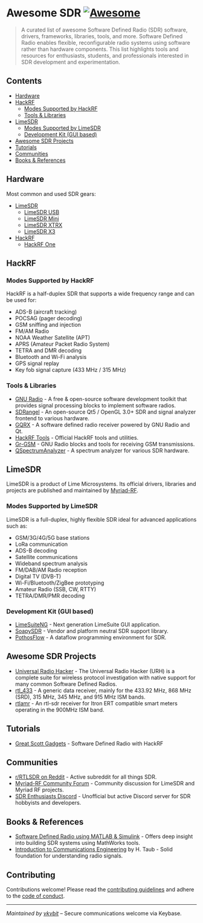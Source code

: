 # Awesome SDR  [![Awesome](https://awesome.re/badge.svg)](https://awesome.re)

> A curated list of awesome Software Defined Radio (SDR) software, drivers, frameworks, libraries, tools, and more. Software Defined Radio enables flexible, reconfigurable radio systems using software rather than hardware components. This list highlights tools and resources for enthusiasts, students, and professionals interested in SDR development and experimentation.

## Contents

- [Hardware](#hardware)
- [HackRF](#hackrf)
  - [Modes Supported by HackRF](#modes-supported-by-hackrf)
  - [Tools & Libraries](#tools--libraries)
- [LimeSDR](#limesdr)
  - [Modes Supported by LimeSDR](#modes-supported-by-limesdr)
  - [Development Kit (GUI based)](#development-kit-gui-based)
- [Awesome SDR Projects](#awesome-sdr-projects)
- [Tutorials](#tutorials)
- [Communities](#communities)
- [Books & References](#books--references)

## Hardware

Most common and used SDR gears:

- [LimeSDR](https://limemicro.com/sdr/)
  - [LimeSDR USB](https://limemicro.com/sdr/limesdr-usb/)
  - [LimeSDR Mini](https://limemicro.com/sdr/limesdr-mini-2-0/)
  - [LimeSDR XTRX](https://limemicro.com/sdr/limesdr-xtrx/)
  - [LimeSDR X3](https://limemicro.com/sdr/limesdr-x3/)
- [HackRF](https://greatscottgadgets.com/hackrf/)
  - [HackRF One](https://greatscottgadgets.com/hackrf/one/)

## HackRF

### Modes Supported by HackRF

HackRF is a half-duplex SDR that supports a wide frequency range and can be used for:

- ADS-B (aircraft tracking)
- POCSAG (pager decoding)
- GSM sniffing and injection
- FM/AM Radio
- NOAA Weather Satellite (APT)
- APRS (Amateur Packet Radio System)
- TETRA and DMR decoding
- Bluetooth and Wi-Fi analysis
- GPS signal replay
- Key fob signal capture (433 MHz / 315 MHz)

### Tools & Libraries

- [GNU Radio](https://github.com/gnuradio/gnuradio) - A free & open-source software development toolkit that provides signal processing blocks to implement software radios.
- [SDRangel](https://github.com/f4exb/sdrangel) - An open-source Qt5 / OpenGL 3.0+ SDR and signal analyzer frontend to various hardware.
- [GQRX](https://github.com/csete/gqrx) - A software defined radio receiver powered by GNU Radio and Qt.
- [HackRF Tools](https://github.com/mossmann/hackrf) - Official HackRF tools and utilities.
- [Gr-GSM](https://github.com/ptrkrysik/gr-gsm) - GNU Radio blocks and tools for receiving GSM transmissions.
- [QSpectrumAnalyzer](https://github.com/xmikos/qspectrumanalyzer) - A spectrum analyzer for various SDR hardware.

## LimeSDR

LimeSDR is a product of Lime Microsystems. Its official drivers, libraries and projects are published and maintained by [Myriad-RF](https://myriadrf.org/).

### Modes Supported by LimeSDR

LimeSDR is a full-duplex, highly flexible SDR ideal for advanced applications such as:

- GSM/3G/4G/5G base stations
- LoRa communication
- ADS-B decoding
- Satellite communications
- Wideband spectrum analysis
- FM/DAB/AM Radio reception
- Digital TV (DVB-T)
- Wi-Fi/Bluetooth/ZigBee prototyping
- Amateur Radio (SSB, CW, RTTY)
- TETRA/DMR/PMR decoding

### Development Kit (GUI based)

- [LimeSuiteNG](https://github.com/myriadrf/LimeSuiteNG) - Next generation LimeSuite GUI application.
- [SoapySDR](https://github.com/pothosware/SoapySDR) - Vendor and platform neutral SDR support library.
- [PothosFlow](https://github.com/pothosware/PothosFlow) - A dataflow programming environment for SDR.

## Awesome SDR Projects

- [Universal Radio Hacker](https://github.com/jopohl/urh) - The Universal Radio Hacker (URH) is a complete suite for wireless protocol investigation with native support for many common Software Defined Radios.
- [rtl_433](https://github.com/merbanan/rtl_433) - A generic data receiver, mainly for the 433.92 MHz, 868 MHz (SRD), 315 MHz, 345 MHz, and 915 MHz ISM bands.
- [rtlamr](https://github.com/bemasher/rtlamr) - An rtl-sdr receiver for Itron ERT compatible smart meters operating in the 900MHz ISM band.

## Tutorials

- [Great Scott Gadgets](https://greatscottgadgets.com/sdr/) - Software Defined Radio with HackRF

## Communities

- [r/RTLSDR on Reddit](https://www.reddit.com/r/RTLSDR/) - Active subreddit for all things SDR.
- [Myriad-RF Community Forum](https://discourse.myriadrf.org/) - Community discussion for LimeSDR and Myriad RF projects.
- [SDR Enthusiasts Discord](https://discord.gg/sdr) - Unofficial but active Discord server for SDR hobbyists and developers.

## Books & References

- [Software Defined Radio using MATLAB & Simulink](https://www.mathworks.com/solutions/software-defined-radio.html) - Offers deep insight into building SDR systems using MathWorks tools.
- [Introduction to Communications Engineering](https://www.amazon.com/Introduction-Communications-Engineering-H-Taub/dp/0070130600) by H. Taub - Solid foundation for understanding radio signals.

## Contributing

Contributions welcome! Please read the [contributing guidelines](CONTRIBUTING.md) and adhere to the [code of conduct](CODE_OF_CONDUCT.md).

---

*Maintained by [vkvbit](https://keybase.io/vkvbit)* – Secure communications welcome via Keybase.
